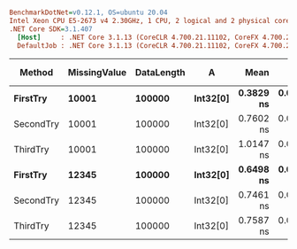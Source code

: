 ``` ini

BenchmarkDotNet=v0.12.1, OS=ubuntu 20.04
Intel Xeon CPU E5-2673 v4 2.30GHz, 1 CPU, 2 logical and 2 physical cores
.NET Core SDK=3.1.407
  [Host]     : .NET Core 3.1.13 (CoreCLR 4.700.21.11102, CoreFX 4.700.21.11602), X64 RyuJIT
  DefaultJob : .NET Core 3.1.13 (CoreCLR 4.700.21.11102, CoreFX 4.700.21.11602), X64 RyuJIT


```
|    Method | MissingValue | DataLength |        A |      Mean |     Error |    StdDev | Gen 0 | Gen 1 | Gen 2 | Allocated |
|---------- |------------- |----------- |--------- |----------:|----------:|----------:|------:|------:|------:|----------:|
|  **FirstTry** |        **10001** |     **100000** | **Int32[0]** | **0.3829 ns** | **0.0340 ns** | **0.0301 ns** |     **-** |     **-** |     **-** |         **-** |
| SecondTry |        10001 |     100000 | Int32[0] | 0.7602 ns | 0.0448 ns | 0.0419 ns |     - |     - |     - |         - |
|  ThirdTry |        10001 |     100000 | Int32[0] | 1.0147 ns | 0.0446 ns | 0.0417 ns |     - |     - |     - |         - |
|  **FirstTry** |        **12345** |     **100000** | **Int32[0]** | **0.6498 ns** | **0.0527 ns** | **0.0541 ns** |     **-** |     **-** |     **-** |         **-** |
| SecondTry |        12345 |     100000 | Int32[0] | 0.7461 ns | 0.0240 ns | 0.0224 ns |     - |     - |     - |         - |
|  ThirdTry |        12345 |     100000 | Int32[0] | 0.7587 ns | 0.0552 ns | 0.0635 ns |     - |     - |     - |         - |
